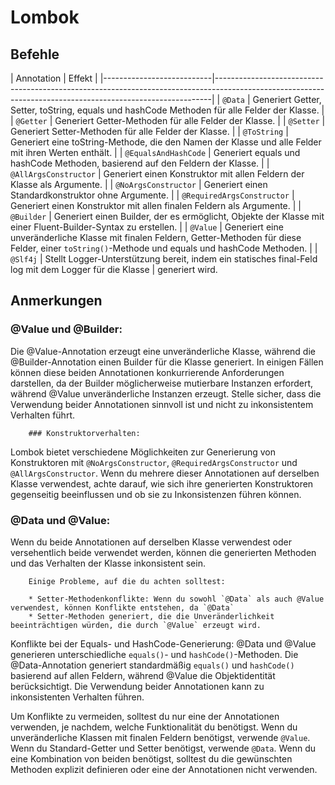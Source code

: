 
# Lombok
## Befehle
| Annotation                 | 	Effekt                                                                                                                                                   |
        |---------------------------|-----------------------------------------------------------------------------------------------------------------------------------------------------------|
| `@Data`                    | Generiert Getter, Setter, toString, equals und hashCode Methoden für alle Felder der Klasse.                                                              |
| `@Getter`                  | Generiert Getter-Methoden für alle Felder der Klasse.                                                                                                     |
| `@Setter`                  | Generiert Setter-Methoden für alle Felder der Klasse.                                                                                                     |
| `@ToString`                | Generiert eine toString-Methode, die den Namen der Klasse und alle Felder mit ihren Werten enthält.                                                       |
| `@EqualsAndHashCode`       | Generiert equals und hashCode Methoden, basierend auf den Feldern der Klasse.                                                                             |
| `@AllArgsConstructor`      | Generiert einen Konstruktor mit allen Feldern der Klasse als Argumente.                                                                                   |
| `@NoArgsConstructor`       | Generiert einen Standardkonstruktor ohne Argumente.                                                                                                       |
| `@RequiredArgsConstructor` | Generiert einen Konstruktor mit allen finalen Feldern als Argumente.                                                                                      |
| `@Builder`                 | Generiert einen Builder, der es ermöglicht, Objekte der Klasse mit einer Fluent-Builder-Syntax zu erstellen.                                              |
| `@Value`                   | Generiert eine unveränderliche Klasse mit finalen Feldern, Getter-Methoden für diese Felder, einer `toString()`-Methode und equals und hashCode Methoden. |
| `@Slf4j`                   | Stellt Logger-Unterstützung bereit, indem ein statisches final-Feld log mit dem Logger für die Klasse                                                     |
generiert wird.
## Anmerkungen
### @Value und @Builder:
Die @Value-Annotation erzeugt eine unveränderliche Klasse, während die @Builder-Annotation einen Builder für die
Klasse generiert. In einigen Fällen können diese beiden Annotationen konkurrierende Anforderungen darstellen, da
der Builder möglicherweise mutierbare Instanzen erfordert, während @Value unveränderliche Instanzen erzeugt.
Stelle sicher, dass die Verwendung beider Annotationen sinnvoll ist und nicht zu inkonsistentem Verhalten führt.

        ### Konstruktorverhalten:
Lombok bietet verschiedene Möglichkeiten zur Generierung von Konstruktoren mit `@NoArgsConstructor`,
`@RequiredArgsConstructor` und `@AllArgsConstructor`. Wenn du mehrere dieser Annotationen auf derselben Klasse
verwendest, achte darauf, wie sich ihre generierten Konstruktoren gegenseitig beeinflussen und ob sie zu
Inkonsistenzen führen können.

### @Data und @Value:
Wenn du beide Annotationen auf derselben Klasse verwendest oder versehentlich beide verwendet werden, können die
generierten Methoden und das Verhalten der Klasse inkonsistent sein.

        Einige Probleme, auf die du achten solltest:

        * Setter-Methodenkonflikte: Wenn du sowohl `@Data` als auch @Value verwendest, können Konflikte entstehen, da `@Data`
        * Setter-Methoden generiert, die die Unveränderlichkeit beeinträchtigen würden, die durch `@Value` erzeugt wird.
Konflikte bei der Equals- und HashCode-Generierung: @Data und @Value generieren unterschiedliche `equals()`- und
`hashCode()`-Methoden. Die @Data-Annotation generiert standardmäßig `equals()` und `hashCode()` basierend auf
allen Feldern, während @Value die Objektidentität berücksichtigt. Die Verwendung beider Annotationen kann zu
inkonsistenten Verhalten führen.

Um Konflikte zu vermeiden, solltest du nur eine der Annotationen verwenden, je nachdem, welche Funktionalität du
benötigst. Wenn du unveränderliche Klassen mit finalen Feldern benötigst, verwende `@Value`. Wenn du Standard-Getter
und Setter benötigst, verwende `@Data`. Wenn du eine Kombination von beiden benötigst, solltest du die gewünschten
Methoden explizit definieren oder eine der Annotationen nicht verwenden.

